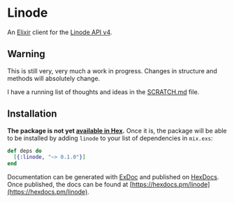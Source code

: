 # Linode

An [Elixir](https://elixir-lang.org/) client for the [Linode API v4](https://developers.linode.com/v4/).

## Warning

This is still very, very much a work in progress.
Changes in structure and methods will absolutely change.

I have a running list of thoughts and ideas in the [SCRATCH.md](SCRATCH.md) file.

## Installation

**The package is not yet [available in Hex](https://hex.pm/docs/publish).**
Once it is, the package will be able to be installed by adding `linode` to your list of dependencies in `mix.exs`:

```elixir
def deps do
  [{:linode, "~> 0.1.0"}]
end
```

Documentation can be generated with [ExDoc](https://github.com/elixir-lang/ex_doc) and published on [HexDocs](https://hexdocs.pm).
Once published, the docs can be found at [https://hexdocs.pm/linode](https://hexdocs.pm/linode).
